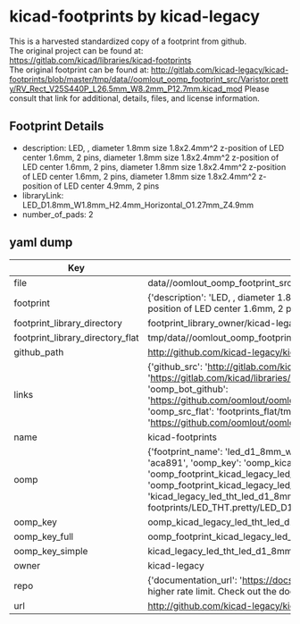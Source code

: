 # kicad-footprints by kicad-legacy  
This is a harvested standardized copy of a footprint from github.  
The original project can be found at:  
https://gitlab.com/kicad/libraries/kicad-footprints  
The original footprint can be found at:
http://gitlab.com/kicad-legacy/kicad-footprints/blob/master/tmp/data//oomlout_oomp_footprint_src/Varistor.pretty/RV_Rect_V25S440P_L26.5mm_W8.2mm_P12.7mm.kicad_mod
Please consult that link for additional, details, files, and license information.  
## Footprint Details
* description: LED, ,  diameter 1.8mm size 1.8x2.4mm^2 z-position of LED center 1.6mm, 2 pins,  diameter 1.8mm size 1.8x2.4mm^2 z-position of LED center 1.6mm, 2 pins,  diameter 1.8mm size 1.8x2.4mm^2 z-position of LED center 1.6mm, 2 pins,  diameter 1.8mm size 1.8x2.4mm^2 z-position of LED center 4.9mm, 2 pins  
* libraryLink: LED_D1.8mm_W1.8mm_H2.4mm_Horizontal_O1.27mm_Z4.9mm  
* number_of_pads: 2  
## yaml dump  
| Key | Value |  
| --- | --- |  
| file | data//oomlout_oomp_footprint_src/kicad-footprints/LED_THT.pretty/LED_D1.8mm_W1.8mm_H2.4mm_Horizontal_O1.27mm_Z4.9mm.kicad_mod |  
| footprint | {'description': 'LED, ,  diameter 1.8mm size 1.8x2.4mm^2 z-position of LED center 1.6mm, 2 pins,  diameter 1.8mm size 1.8x2.4mm^2 z-position of LED center 1.6mm, 2 pins,  diameter 1.8mm size 1.8x2.4mm^2 z-position of LED center 1.6mm, 2 pins,  diameter 1.8mm size 1.8x2.4mm^2 z-position of LED center 4.9mm, 2 pins', 'libraryLink': 'LED_D1.8mm_W1.8mm_H2.4mm_Horizontal_O1.27mm_Z4.9mm', 'number_of_pads': 2} |  
| footprint_library_directory | footprint_library_owner/kicad-legacy_kicad-footprints |  
| footprint_library_directory_flat | tmp/data//oomlout_oomp_footprint_src/footprints_flat/kicad_legacy_led_tht_led_d1_8mm_w1_8mm_h2_4mm_horizontal_o1_27mm_z4_9mm/working |  
| github_path | http://github.com/kicad-legacy/kicad-footprints/blob/master/tmp/data//oomlout_oomp_footprint_src/LED_THT.pretty/LED_D1.8mm_W1.8mm_H2.4mm_Horizontal_O1.27mm_Z4.9mm.kicad_mod |  
| links | {'github_src': 'http://gitlab.com/kicad-legacy/kicad-footprints/blob/master/tmp/data//oomlout_oomp_footprint_src/Varistor.pretty/RV_Rect_V25S440P_L26.5mm_W8.2mm_P12.7mm.kicad_mod', 'github_src_repo': 'https://gitlab.com/kicad/libraries/kicad-footprints', 'oomp_bot': 'tmp/data//oomlout_oomp_footprint_src/footprints/kicad_legacy_led_tht_led_d1_8mm_w1_8mm_h2_4mm_horizontal_o1_27mm_z4_9mm/working', 'oomp_bot_github': 'https://github.com/oomlout/oomlout_oomp_footprint_bot/tree/main/tmp/data//oomlout_oomp_footprint_src/footprints/kicad_legacy_led_tht_led_d1_8mm_w1_8mm_h2_4mm_horizontal_o1_27mm_z4_9mm/working', 'oomp_src_flat': 'footprints_flat/tmp/data//oomlout_oomp_footprint_src/footprints_flat/kicad_legacy_led_tht_led_d1_8mm_w1_8mm_h2_4mm_horizontal_o1_27mm_z4_9mm/working', 'oomp_src_flat_github': 'https://github.com/oomlout/oomlout_oomp_footprint_src/tree/main/tmp/data//oomlout_oomp_footprint_src/footprints_flat/kicad_legacy_led_tht_led_d1_8mm_w1_8mm_h2_4mm_horizontal_o1_27mm_z4_9mm/working'} |  
| name | kicad-footprints |  
| oomp | {'footprint_name': 'led_d1_8mm_w1_8mm_h2_4mm_horizontal_o1_27mm_z4_9mm', 'library_name': 'led_tht', 'md5': 'aca8917d33b205d901c27163e8b272f0', 'md5_10': 'aca8917d33', 'md5_5': 'aca89', 'md5_6': 'aca891', 'oomp_key': 'oomp_kicad_legacy_led_tht_led_d1_8mm_w1_8mm_h2_4mm_horizontal_o1_27mm_z4_9mm', 'oomp_key_extra': 'oomp_footprint_kicad_legacy_led_tht_led_d1_8mm_w1_8mm_h2_4mm_horizontal_o1_27mm_z4_9mm', 'oomp_key_full': 'oomp_footprint_kicad_legacy_led_tht_led_d1_8mm_w1_8mm_h2_4mm_horizontal_o1_27mm_z4_9mm_aca891', 'oomp_key_simple': 'kicad_legacy_led_tht_led_d1_8mm_w1_8mm_h2_4mm_horizontal_o1_27mm_z4_9mm', 'original_filename': 'data//oomlout_oomp_footprint_src/kicad-footprints/LED_THT.pretty/LED_D1.8mm_W1.8mm_H2.4mm_Horizontal_O1.27mm_Z4.9mm.kicad_mod', 'owner_name': 'kicad_legacy'} |  
| oomp_key | oomp_kicad_legacy_led_tht_led_d1_8mm_w1_8mm_h2_4mm_horizontal_o1_27mm_z4_9mm |  
| oomp_key_full | oomp_footprint_kicad_legacy_led_tht_led_d1_8mm_w1_8mm_h2_4mm_horizontal_o1_27mm_z4_9mm |  
| oomp_key_simple | kicad_legacy_led_tht_led_d1_8mm_w1_8mm_h2_4mm_horizontal_o1_27mm_z4_9mm |  
| owner | kicad-legacy |  
| repo | {'documentation_url': 'https://docs.github.com/rest/overview/resources-in-the-rest-api#rate-limiting', 'message': "API rate limit exceeded for 84.66.142.224. (But here's the good news: Authenticated requests get a higher rate limit. Check out the documentation for more details.)"} |  
| url | http://github.com/kicad-legacy/kicad-footprints |  

